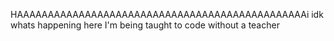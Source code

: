 HAAAAAAAAAAAAAAAAAAAAAAAAAAAAAAAAAAAAAAAAAAAAAAAi idk whats happening here
I'm being taught to code without a teacher
